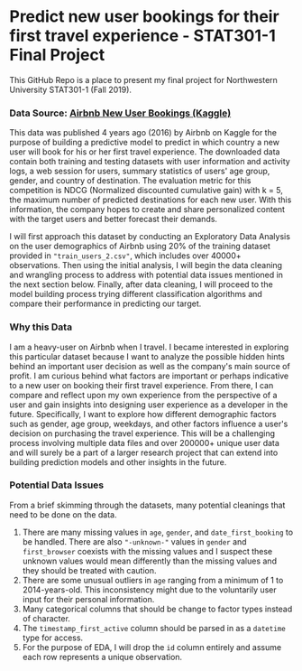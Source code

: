 # Predict new user bookings for their first travel experience - STAT301-1 Final Project

This GitHub Repo is a place to present my final project for Northwestern University STAT301-1 (Fall 2019).

### Data Source: [Airbnb New User Bookings (Kaggle)]((https://www.kaggle.com/c/airbnb-recruiting-new-user-bookings/overview))

This data was published 4 years ago (2016) by Airbnb on Kaggle for the purpose of building a predictive model to predict in which country a new user will book for his or her first travel experience. The downloaded data contain both training and testing datasets with user information and activity logs, a web session for users, summary statistics of users' age group, gender, and country of destination. The evaluation metric for this competition is NDCG (Normalized discounted cumulative gain) with k = 5, the maximum number of predicted destinations for each new user. With this information, the company hopes to create and share personalized content with the target users and better forecast their demands.

I will first approach this dataset by conducting an Exploratory Data Analysis on the user demographics of Airbnb using 20% of the training dataset provided in `"train_users_2.csv"`, which includes over 40000+ observations. Then using the initial analysis, I will begin the data cleaning and wrangling process to address with potential data issues mentioned in the next section below. Finally, after data cleaning, I will proceed to the model building process trying different classification algorithms and compare their performance in predicting our target.

### Why this Data

I am a heavy-user on Airbnb when I travel. I became interested in exploring this particular dataset because I want to analyze the possible hidden hints behind an important user decision as well as the company's main source of profit. I am curious behind what factors are important or perhaps indicative to a new user on booking their first travel experience. From there, I can compare and reflect upon my own experience from the perspective of a user and gain insights into designing user experience as a developer in the future. Specifically, I want to explore how different demographic factors such as gender, age group, weekdays, and other factors influence a user's decision on purchasing the travel experience. This will be a challenging process involving multiple data files and over 200000+ unique user data and will surely be a part of a larger research project that can extend into building prediction models and other insights in the future.

### Potential Data Issues

From a brief skimming through the datasets, many potential cleanings that need to be done on the data.
1. There are many missing values in `age`, `gender`, and `date_first_booking` to be handled. There are also  ``"-unknown-"`` values in `gender` and `first_browser` coexists with the missing values and I suspect these unknown values would mean differently than the missing values and they should be treated with caution.
2. There are some unusual outliers in `age` ranging from a minimum of 1 to 2014-years-old. This inconsistency might due to the voluntarily user input for their personal information.
3. Many categorical columns that should be change to factor types instead of character.
4. The `timestamp_first_active` column should be parsed in as a `datetime` type for access.
5. For the purpose of EDA, I will drop the `id` column entirely and assume each row represents a unique observation.
